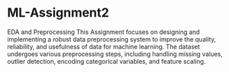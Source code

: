 # ML-Assignment2
EDA and Preprocessing
This Assignment focuses on designing and implementing a robust data preprocessing system to improve the quality, reliability, and usefulness of data for machine learning. The dataset undergoes various preprocessing steps, including handling missing values, outlier detection, encoding categorical variables, and feature scaling.
